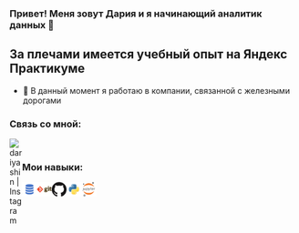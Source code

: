 ### Привет! Меня зовут Дария и я начинающий аналитик данных 👋

## За плечами имеется учебный опыт на Яндекс Практикуме
- 🔭 В данный момент я работаю в компании, связанной с железными дорогами

### Связь со мной:
[<img align="left" alt="dariyashin | Instagram" width="22px" src="https://cdn.jsdelivr.net/npm/simple-icons@v3/icons/instagram.svg" />][instagram]
<br />

### Мои навыки:
<img align="left" alt="SQL" width="26px" src="https://raw.githubusercontent.com/github/explore/80688e429a7d4ef2fca1e82350fe8e3517d3494d/topics/sql/sql.png" />
<img align="left" alt="Git" width="26px" src="https://raw.githubusercontent.com/github/explore/80688e429a7d4ef2fca1e82350fe8e3517d3494d/topics/git/git.png" />
<img align="left" alt="GitHub" width="26px" src="https://raw.githubusercontent.com/github/explore/78df643247d429f6cc873026c0622819ad797942/topics/github/github.png" />
<img align="left" alt="python" width="26px" src="https://raw.githubusercontent.com/github/explore/78df643247d429f6cc873026c0622819ad797942/topics/python/python.png" />
<img align="left" alt="jupyter" width="26px" src="https://raw.githubusercontent.com/github/explore/78df643247d429f6cc873026c0622819ad797942/topics/jupyter-notebook/jupyter-notebook.png" />


<br />
<br />

[instagram]: https://www.instagram.com/dariyashin/
